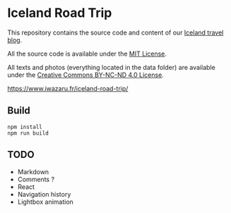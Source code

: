 # Iceland Road Trip

This repository contains the source code and content of our [Iceland
travel blog](https://www.iwazaru.fr/iceland-road-trip/).

All the source code is available under the
[MIT License](https://opensource.org/licenses/MIT).

All texts and photos (everything located in the data folder) are available under
the [Creative Commons BY-NC-ND 4.0 License](https://creativecommons.org/licenses/by-nc-nd/4.0/).

https://www.iwazaru.fr/iceland-road-trip/

## Build

    npm install
    npm run build

## TODO

* Markdown
* Comments ?
* React
* Navigation history
* Lightbox animation
